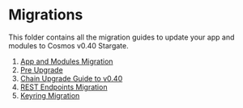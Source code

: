 <!--
order: false
parent:
  order: 6
-->

# Migrations

This folder contains all the migration guides to update your app and modules to Cosmos v0.40 Stargate.

1. [App and Modules Migration](./app_and_modules.md)
1. [Pre Upgrade](./pre-upgrade.md)
1. [Chain Upgrade Guide to v0.40](./chain-upgrade-guide-040.md)
1. [REST Endpoints Migration](./rest.md)
1. [Keyring Migration](./keyring.md)

